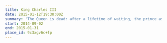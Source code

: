 ```yaml
---
title: King Charles III
date: 2015-01-12T19:30:00Z
summary: 'The Queen is dead: after a lifetime of waiting, the prince ascends the throne. A future of power. But how to rule?'
start: 2014-09-02
end: 2015-01-31
place_id: 9c3xgv6c+fp
---
```

